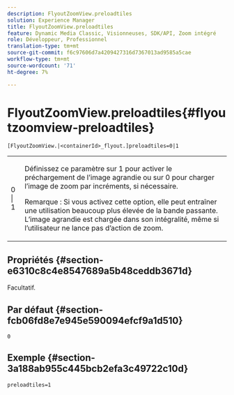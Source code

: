 ```yaml
---
description: FlyoutZoomView.preloadtiles
solution: Experience Manager
title: FlyoutZoomView.preloadtiles
feature: Dynamic Media Classic, Visionneuses, SDK/API, Zoom intégré
role: Développeur, Professionnel
translation-type: tm+mt
source-git-commit: f6c97606d7a4209427316d7367013ad9585a5cae
workflow-type: tm+mt
source-wordcount: '71'
ht-degree: 7%

---
```



# FlyoutZoomView.preloadtiles{#flyoutzoomview-preloadtiles}

`[FlyoutZoomView.|<containerId>_flyout.]preloadtiles=0|1`

<table id="table_8E44EC404A1A45C59EA1EF2766613930"> 
 <tbody> 
  <tr> 
   <td colname="col1"> <p> <span class="codeph"> 0 | 1 </span> </p> </td> 
   <td colname="col2"> <p> Définissez ce paramètre sur <span class="codeph"> 1</span> pour activer le préchargement de l’image agrandie ou sur <span class="codeph"> 0</span> pour charger l’image de zoom par incréments, si nécessaire. </p> <p> <p>Remarque :  Si vous activez cette option, elle peut entraîner une utilisation beaucoup plus élevée de la bande passante. L’image agrandie est chargée dans son intégralité, même si l’utilisateur ne lance pas d’action de zoom. </p> </p> </td> 
  </tr> 
 </tbody> 
</table>

## Propriétés {#section-e6310c8c4e8547689a5b48ceddb3671d}

Facultatif.

## Par défaut {#section-fcb06fd8e7e945e590094efcf9a1d510}

`0`

## Exemple {#section-3a188ab955c445bcb2efa3c49722c10d}

`preloadtiles=1`

